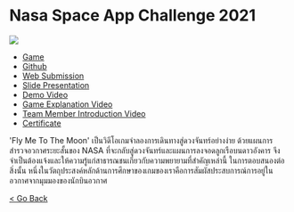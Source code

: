 # Nasa Space App Challenge 2021

![](https://github.com/aimbcc170/TCAS-Portfolio-VIVID.P/blob/main/%5B2021%5D%20Nasa%20space%20app%20challenge%202021/267140396_979984429267932_5970219499580389035_n.jpg)

- [Game](https://aimbcc170.itch.io/fly-me-to-the-moon)
- [Github](https://github.com/aimbcc170/Fly-Me-To-The-Moon-N.S.A.C-2021)
- [Web Submission](https://2021.spaceappschallenge.org/challenges/statements/planetary-lander-video-game/teams/eb-space/project)
- [Slide Presentation](https://docs.google.com/presentation/d/118XW3yObcUERokhKPUIqrYx5JUJeVSEeTpsxrHNFYkM/present?slide=id.g4dc676206e_0_1218)
- [Demo Video](https://youtu.be/TRXx-ms6pMQ)
- [Game Explanation Video](https://www.youtube.com/watch?v=X1jyowRu4DI)
- [Team Member Introduction Video](https://www.youtube.com/watch?v=W3d933Gc3E0)
- [Certificate](https://github.com/aimbcc170/TCAS-Portfolio-VIVID.P/blob/main/%5B2021%5D%20Nasa%20space%20app%20challenge%202021/img003.jpg)

'Fly Me To The Moon' เป็นวิดีโอเกมจำลองการเดินทางสู่ดวงจันทร์อย่างง่าย ด้วยแผนการสำรวจอวกาศระยะสั้นของ NASA ที่จะกลับสู่ดวงจันทร์และแผนการลงจอดลูกเรือบนดาวอังคาร จึงจำเป็นต้องแจ้งและให้ความรู้แก่สาธารณชนเกี่ยวกับความพยายามที่สำคัญเหล่านี้ ในการตอบสนองต่อสิ่งนั้น หนึ่งในวัตถุประสงค์หลักด้านการศึกษาของเกมของเราคือการสัมผัสประสบการณ์การอยู่ในอวกาศจากมุมมองของนักบินอวกาศ

[< Go Back](https://github.com/aimbcc170/TCAS-Portfolio-VIVID.P/blob/main/thai.md#%E0%B8%AA%E0%B8%B2%E0%B8%A3%E0%B8%9A%E0%B8%B1%E0%B8%8D)
